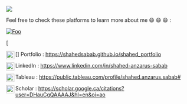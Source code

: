 ![](https://res.cloudinary.com/dcypkejjm/image/upload/v1595467342/GitHub_pghcgl.png?raw=true)

Feel free to check these platforms to learn more about me 😄 😄 😄 :

[![Foo](https://res.cloudinary.com/dcypkejjm/image/upload/v1596783751/LinkedIn-shahed--anzarus--sabab-blue_nkegdj.svg)](https://shahedsabab.github.io/shahed_portfolio)

[![<img align="left" alt="codeSTACKr.com" width="22px" src="https://res.cloudinary.com/dcypkejjm/image/upload/v1596783189/linkedin_oifsdw.svg" />][Portfolio]

[<img align="left" alt="codeSTACKr.com" width="22px" src="https://res.cloudinary.com/dcypkejjm/image/upload/v1596783189/linkedin_oifsdw.svg" />]
Portfolio : https://shahedsabab.github.io/shahed_portfolio

[<img align="left" alt="codeSTACKr.com" width="22px" src="https://cdn.jsdelivr.net/npm/simple-icons@v3/icons/linkedin.svg" />][linkedin]
LinkedIn  : https://www.linkedin.com/in/shahed-anzarus-sabab

[<img align="left" alt="codeSTACKr.com" width="22px" src="https://res.cloudinary.com/dcypkejjm/image/upload/v1596531757/tableau_tlqbdz.svg" />][tableau]
Tableau   : https://public.tableau.com/profile/shahed.anzarus.sabab#

[<img align="left" alt="codeSTACKr.com" width="22px" src="https://res.cloudinary.com/dcypkejjm/image/upload/v1596531700/scholar_rxhugi.svg" />][scholar]
Scholar   : https://scholar.google.ca/citations?user=DHauCgQAAAAJ&hl=en&oi=ao


<!--
**ShahedSabab/ShahedSabab** is a ✨ _special_ ✨ repository because its `README.md` (this file) appears on your GitHub profile.

Here are some ideas to get you started:

- 🔭 I’m currently working on ...
- 🌱 I’m currently learning ...
- 👯 I’m looking to collaborate on ...
- 🤔 I’m looking for help with ...
- 💬 Ask me about ...
- 📫 How to reach me: ...
- 😄 Pronouns: ...
- ⚡ Fun fact: ...
-->
[portfolio]: https://shahedsabab.github.io/shahed_portfolio
[linkedin]: https://www.linkedin.com/in/shahed-anzarus-sabab
[tableau]: https://public.tableau.com/profile/shahed.anzarus.sabab#
[scholar]: https://scholar.google.ca/citations?user=DHauCgQAAAAJ&hl=en&oi=ao
